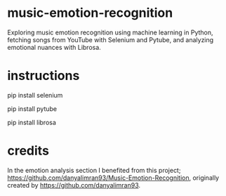# music-emotion-recognition
Exploring music emotion recognition using machine learning in Python, fetching songs from YouTube with Selenium and Pytube, and analyzing emotional nuances with Librosa.


# instructions
pip install selenium

pip install pytube

pip install librosa

# credits

In the emotion analysis section I benefited from this project; https://github.com/danyalimran93/Music-Emotion-Recognition, originally created by https://github.com/danyalimran93.


